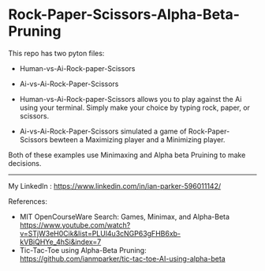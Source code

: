 # Rock-Paper-Scissors-Alpha-Beta-Pruning

This repo has two pyton files:
  - Human-vs-Ai-Rock-paper-Scissors
  - Ai-vs-Ai-Rock-Paper-Scissors
    
- Human-vs-Ai-Rock-paper-Scissors allows you to play against the Ai using your terminal. Simply make your choice by typing rock, paper, or scissors. 

- Ai-vs-Ai-Rock-Paper-Scissors simulated a game of Rock-Paper-Scissors bewteen a Maximizing player and a Minimizing player. 

Both of these examples use Minimaxing and Alpha beta Pruining to make decisions. 

-----------------------------------------------------------------------------------------------------------------

My LinkedIn : https://www.linkedin.com/in/ian-parker-596011142/

References: 

- MIT OpenCourseWare Search: Games, Minimax, and Alpha-Beta https://www.youtube.com/watch?v=STjW3eH0Cik&list=PLUl4u3cNGP63gFHB6xb-kVBiQHYe_4hSi&index=7
- Tic-Tac-Toe using Alpha-Beta Pruning: https://github.com/ianmparker/tic-tac-toe-AI-using-alpha-beta 
